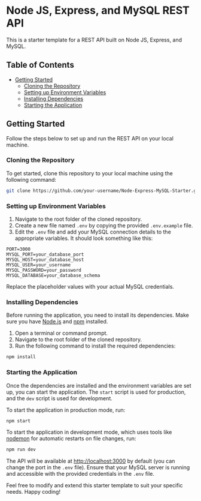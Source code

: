 # Node JS, Express, and MySQL REST API

This is a starter template for a REST API built on Node JS, Express, and MySQL.

## Table of Contents

- [Getting Started](#getting-started)
  - [Cloning the Repository](#cloning-the-repository)
  - [Setting up Environment Variables](#setting-up-environment-variables)
  - [Installing Dependencies](#installing-dependencies)
  - [Starting the Application](#starting-the-application)

## Getting Started

Follow the steps below to set up and run the REST API on your local machine.

### Cloning the Repository

To get started, clone this repository to your local machine using the following command:

```bash
git clone https://github.com/your-username/Node-Express-MySQL-Starter.git
```

### Setting up Environment Variables

1. Navigate to the root folder of the cloned repository.
2. Create a new file named `.env` by copying the provided `.env.example` file.
3. Edit the `.env` file and add your MySQL connection details to the appropriate variables. It should look something like this:

```env
PORT=3000
MYSQL_PORT=your_database_port
MYSQL_HOST=your_database_host
MYSQL_USER=your_username
MYSQL_PASSWORD=your_password
MYSQL_DATABASE=your_database_schema
```

Replace the placeholder values with your actual MySQL credentials.

### Installing Dependencies

Before running the application, you need to install its dependencies. Make sure you have [Node.js](https://nodejs.org) and [npm](https://www.npmjs.com/) installed.

1. Open a terminal or command prompt.
2. Navigate to the root folder of the cloned repository.
3. Run the following command to install the required dependencies:

```bash
npm install
```

### Starting the Application

Once the dependencies are installed and the environment variables are set up, you can start the application. The `start` script is used for production, and the `dev` script is used for development.

To start the application in production mode, run:

```bash
npm start
```

To start the application in development mode, which uses tools like [nodemon](https://nodemon.io/) for automatic restarts on file changes, run:

```bash
npm run dev
```

The API will be available at [http://localhost:3000](http://localhost:3000) by default (you can change the port in the `.env` file). Ensure that your MySQL server is running and accessible with the provided credentials in the `.env` file.

Feel free to modify and extend this starter template to suit your specific needs. Happy coding!